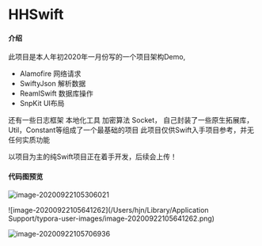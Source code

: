 # HHSwift

#### 介绍
此项目是本人年初2020年一月份写的一个项目架构Demo, 
- Alamofire 网络请求
- SwiftyJson  解析数据
- ReamlSwift 数据库操作
- SnpKit   UI布局

还有一些日志框架 本地化工具 加密算法 Socket，
自己封装了一些原生拓展库，Util，Constant等组成了一个最基础的项目
此项目仅供Swift入手项目参考，并无任何实质功能



以项目为主的纯Swift项目正在着手开发，后续会上传！



#### 代码图预览

<img src="https://tva1.sinaimg.cn/large/007S8ZIlgy1giz8ptj58oj311l0u0u0x.jpg" alt="image-20200922105306021" style="zoom:100%;" />



![image-20200922105641262](/Users/hjn/Library/Application Support/typora-user-images/image-20200922105641262.png)



![image-20200922105706936](https://tva1.sinaimg.cn/large/007S8ZIlgy1giz8s3v7qtj312e0u0b2a.jpg)